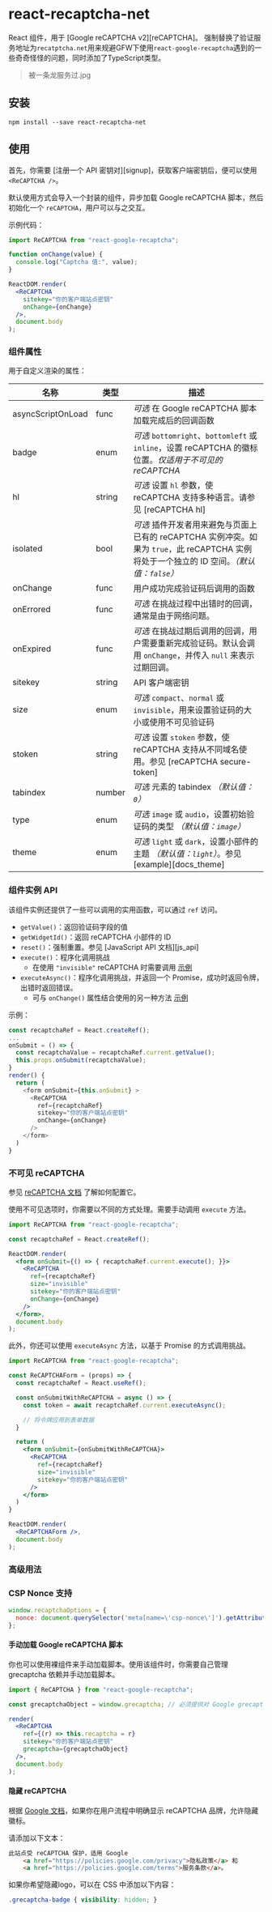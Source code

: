 # react-recaptcha-net

React 组件，用于 [Google reCAPTCHA v2][reCAPTCHA]。
强制替换了验证服务地址为`recatptcha.net`用来规避GFW下使用`react-google-recaptcha`遇到的一些奇奇怪怪的问题，同时添加了TypeScript类型。

> 被一条龙服务过.jpg


## 安装

```shell
npm install --save react-recaptcha-net
```

## 使用

首先，你需要 [注册一个 API 密钥对][signup]，获取客户端密钥后，便可以使用 `<ReCAPTCHA />`。

默认使用方式会导入一个封装的组件，异步加载 Google reCAPTCHA 脚本，然后初始化一个 `reCAPTCHA`，用户可以与之交互。

示例代码：
```jsx
import ReCAPTCHA from "react-google-recaptcha";

function onChange(value) {
  console.log("Captcha 值:", value);
}

ReactDOM.render(
  <ReCAPTCHA
    sitekey="你的客户端站点密钥"
    onChange={onChange}
  />,
  document.body
);
```

### 组件属性

用于自定义渲染的属性：

| 名称              | 类型    | 描述                                                         |
|------------------|---------|------------------------------------------------------------|
| asyncScriptOnLoad | func    | *可选* 在 Google reCAPTCHA 脚本加载完成后的回调函数               |
| badge            | enum    | *可选* `bottomright`、`bottomleft` 或 `inline`，设置 reCAPTCHA 的徽标位置。*仅适用于不可见的 reCAPTCHA* |
| hl               | string  | *可选* 设置 `hl` 参数，使 reCAPTCHA 支持多种语言。请参见 [reCAPTCHA hl] |
| isolated         | bool    | *可选* 插件开发者用来避免与页面上已有的 reCAPTCHA 实例冲突。如果为 `true`，此 reCAPTCHA 实例将处于一个独立的 ID 空间。*（默认值：`false`）* |
| onChange         | func    | 用户成功完成验证码后调用的函数                                 |
| onErrored        | func    | *可选* 在挑战过程中出错时的回调，通常是由于网络问题。               |
| onExpired        | func    | *可选* 在挑战过期后调用的回调，用户需要重新完成验证码。默认会调用 `onChange`，并传入 `null` 来表示过期回调。 |
| sitekey          | string  | API 客户端密钥                                               |
| size             | enum    | *可选* `compact`、`normal` 或 `invisible`，用来设置验证码的大小或使用不可见验证码 |
| stoken           | string  | *可选* 设置 `stoken` 参数，使 reCAPTCHA 支持从不同域名使用。参见 [reCAPTCHA secure-token] |
| tabindex         | number  | *可选* 元素的 tabindex *（默认值：`0`）*                       |
| type             | enum    | *可选* `image` 或 `audio`，设置初始验证码的类型 *（默认值：`image`）* |
| theme            | enum    | *可选* `light` 或 `dark`，设置小部件的主题 *（默认值：`light`）*。参见 [example][docs_theme] |

### 组件实例 API

该组件实例还提供了一些可以调用的实用函数，可以通过 `ref` 访问。

- `getValue()`：返回验证码字段的值
- `getWidgetId()`：返回 reCAPTCHA 小部件的 ID
- `reset()`：强制重置。参见 [JavaScript API 文档][js_api]
- `execute()`：程序化调用挑战
  - 在使用 `"invisible"` reCAPTCHA 时需要调用 [示例](#invisible-recaptcha)
- `executeAsync()`：程序化调用挑战，并返回一个 Promise，成功时返回令牌，出错时返回错误。
  - 可与 `onChange()` 属性结合使用的另一种方法 [示例](#invisible-recaptcha)

示例：
```javascript
const recaptchaRef = React.createRef();
...
onSubmit = () => {
  const recaptchaValue = recaptchaRef.current.getValue();
  this.props.onSubmit(recaptchaValue);
}
render() {
  return (
    <form onSubmit={this.onSubmit} >
      <ReCAPTCHA
        ref={recaptchaRef}
        sitekey="你的客户端站点密钥"
        onChange={onChange}
      />
    </form>
  )
}
```

### 不可见 reCAPTCHA

参见 [reCAPTCHA 文档](https://developers.google.com/recaptcha/docs/invisible) 了解如何配置它。

使用不可见选项时，你需要以不同的方式处理。需要手动调用 `execute` 方法。

```jsx
import ReCAPTCHA from "react-google-recaptcha";

const recaptchaRef = React.createRef();

ReactDOM.render(
  <form onSubmit={() => { recaptchaRef.current.execute(); }}>
    <ReCAPTCHA
      ref={recaptchaRef}
      size="invisible"
      sitekey="你的客户端站点密钥"
      onChange={onChange}
    />
  </form>,
  document.body
);
```

此外，你还可以使用 `executeAsync` 方法，以基于 Promise 的方式调用挑战。

```jsx
import ReCAPTCHA from "react-google-recaptcha";

const ReCAPTCHAForm = (props) => {
  const recaptchaRef = React.useRef();

  const onSubmitWithReCAPTCHA = async () => {
    const token = await recaptchaRef.current.executeAsync();

    // 将令牌应用到表单数据
  }

  return (
    <form onSubmit={onSubmitWithReCAPTCHA}>
      <ReCAPTCHA
        ref={recaptchaRef}
        size="invisible"
        sitekey="你的客户端站点密钥"
      />
    </form>
  )
}

ReactDOM.render(
  <ReCAPTCHAForm />,
  document.body
);
```

### 高级用法

### CSP Nonce 支持
```js
window.recaptchaOptions = {
  nonce: document.querySelector('meta[name=\'csp-nonce\']').getAttribute('content'),
};
```

#### 手动加载 Google reCAPTCHA 脚本

你也可以使用裸组件来手动加载脚本。使用该组件时，你需要自己管理 grecaptcha 依赖并手动加载脚本。

```jsx
import { ReCAPTCHA } from "react-google-recaptcha";

const grecaptchaObject = window.grecaptcha; // 必须提供对 Google grecaptcha 对象的访问。

render(
  <ReCAPTCHA
    ref={(r) => this.recaptcha = r}
    sitekey="你的客户端站点密钥"
    grecaptcha={grecaptchaObject}
  />,
  document.body
);
```

#### 隐藏 reCAPTCHA

根据 [Google 文档](https://developers.google.com/recaptcha/docs/faq#id-like-to-hide-the-recaptcha-badge.-what-is-allowed)，如果你在用户流程中明确显示 reCAPTCHA 品牌，允许隐藏徽标。

请添加以下文本：

```html
此站点受 reCAPTCHA 保护，适用 Google
    <a href="https://policies.google.com/privacy">隐私政策</a> 和
    <a href="https://policies.google.com/terms">服务条款</a>。
```

如果你希望隐藏logo，可以在 CSS 中添加以下内容：

```css
.grecaptcha-badge { visibility: hidden; }
```

